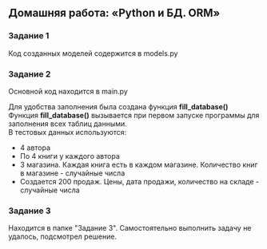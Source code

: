 ## Домашняя работа: «Python и БД. ORM» 
### Задание 1  
Код созданных моделей содержится в models.py  
### Задание 2  
Основной код находится в main.py

Для удобства заполнения была создана функция **fill_database()**  
Функция **fill_database()** вызывается при первом запуске программы для заполнения всех таблиц данными.  
В тестовых данных используются:  
- 4 автора
- По 4 книги у каждого автора
- 3 магазина. Каждая книга есть в каждом магазине. Количество книг в магазине - случайные числа
- Создается 200 продаж. Цены, дата продажи, количество на складе - случайные числа  
  
### Задание 3
Находится в папке "Задание 3". Самостоятельно выполнить задачу не удалось, подсмотрел решение.

